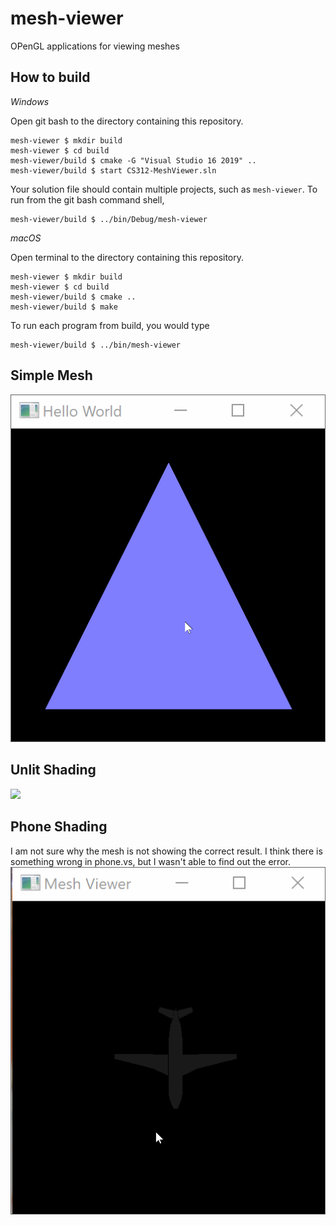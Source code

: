 # mesh-viewer

OPenGL applications for viewing meshes

## How to build

*Windows*

Open git bash to the directory containing this repository.

```
mesh-viewer $ mkdir build
mesh-viewer $ cd build
mesh-viewer/build $ cmake -G "Visual Studio 16 2019" ..
mesh-viewer/build $ start CS312-MeshViewer.sln
```

Your solution file should contain multiple projects, such as `mesh-viewer`.
To run from the git bash command shell, 

```
mesh-viewer/build $ ../bin/Debug/mesh-viewer
```

*macOS*

Open terminal to the directory containing this repository.

```
mesh-viewer $ mkdir build
mesh-viewer $ cd build
mesh-viewer/build $ cmake ..
mesh-viewer/build $ make
```

To run each program from build, you would type

```
mesh-viewer/build $ ../bin/mesh-viewer
```

## Simple Mesh
<img src='./gifs/simple.gif'  width='550' />

## Unlit Shading
<img src='./gifs/billboard.gif'  width='550' />

## Phone Shading
I am not sure why the mesh is not showing the correct result. I think there is something wrong in phone.vs, but I wasn't able to find out the error. 
<img src='./gifs/mesh.gif'  width='550' />

